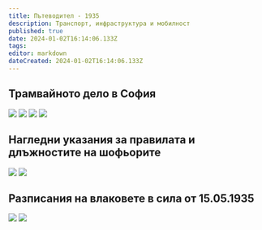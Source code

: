 ```yaml
---
title: Пътеводител - 1935
description: Транспорт, инфраструктура и мобилност
published: true
date: 2024-01-02T16:14:06.133Z
tags: 
editor: markdown
dateCreated: 2024-01-02T16:14:06.133Z
---
```


## Трамвайното дело в София
<img src="https://drive.google.com/uc?id=1IRNqcjJWVWjI2jOdRDwW2Atap-visopI">
<img src="https://drive.google.com/uc?id=1_O_Y2P3JVCEbcFi9ISJtRsH4ASjX2qlu">
<img src="https://drive.google.com/uc?id=1_WdziPFAzg5-jZvChxHuUXKEK-YuNADL">
<img src="https://drive.google.com/uc?id=1YXiywmFt_A-G4aWgr-qhYnMWRS7-U00K">

## Нагледни указания за правилата и длъжностите на шофьорите
<img src="https://drive.google.com/uc?id=1eMwU6YkoG00_qzZck6O3Ha65TszNL8N_">
<img src="https://drive.google.com/uc?id=1NKLIHZrCBNgQ_gQQ66WRsWua11Fvb35J">

## Разписания на влаковете в сила от 15.05.1935
<img src="https://drive.google.com/uc?id=1ZB_6TPVnjxKwJ4CCYN_8oaeAiJE2Ne7P">
<img src="https://drive.google.com/uc?id=1fuZah_js3E_OYkcPwJrnXI5kiPtaEVQz">